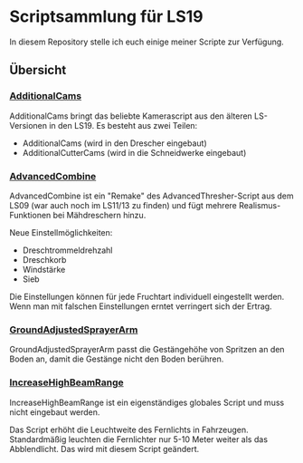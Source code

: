 # **Scriptsammlung für LS19**

In diesem Repository stelle ich euch einige meiner Scripte zur Verfügung.

## **Übersicht**

### **[AdditionalCams](AdditionalCams/README.md)**
AdditionalCams bringt das beliebte Kamerascript aus den älteren LS-Versionen in den LS19. Es besteht aus zwei Teilen:
- AdditionalCams (wird in den Drescher eingebaut)
- AdditionalCutterCams (wird in die Schneidwerke eingebaut)

### **[AdvancedCombine](AdvancedCombine/README.md)**
AdvancedCombine ist ein "Remake" des AdvancedThresher-Script aus dem LS09 (war auch noch im LS11/13 zu finden) und fügt mehrere Realismus-Funktionen bei Mähdreschern hinzu.

Neue Einstellmöglichkeiten:
- Dreschtrommeldrehzahl
- Dreschkorb
- Windstärke
- Sieb

Die Einstellungen können für jede Fruchtart individuell eingestellt werden. Wenn man mit falschen Einstellungen erntet verringert sich der Ertrag.

### **[GroundAdjustedSprayerArm](GroundAdjustedSprayerArm/README.md)**
GroundAdjustedSprayerArm passt die Gestängehöhe von Spritzen an den Boden an, damit die Gestänge nicht den Boden berühren.

### **[IncreaseHighBeamRange](IncreaseHighBeamRange/README.md)**
IncreaseHighBeamRange ist ein eigenständiges globales Script und muss nicht eingebaut werden.

Das Script erhöht die Leuchtweite des Fernlichts in Fahrzeugen. Standardmäßig leuchten die Fernlichter nur 5-10 Meter weiter als das Abblendlicht. Das wird mit diesem Script geändert.
